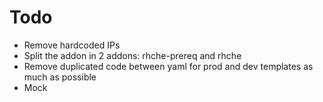 # Todo

- Remove hardcoded IPs
- Split the addon in 2 addons: rhche-prereq and rhche
- Remove duplicated code between yaml for prod and dev templates as much as possible
- Mock 